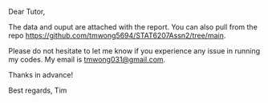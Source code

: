 Dear Tutor,

The data and ouput are attached with the report. You can also pull from the repo https://github.com/tmwong5694/STAT6207Assn2/tree/main.

Please do not hesitate to let me know if you experience any issue in running my codes.
My email is tmwong031@gmail.com.

Thanks in advance!

Best regards,
Tim